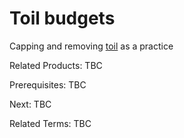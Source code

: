 # Toil budgets
Capping and removing [toil](https://sre.google/sre-book/eliminating-toil/) as a practice

Related Products: TBC

Prerequisites:  TBC

Next: TBC

Related Terms: TBC
